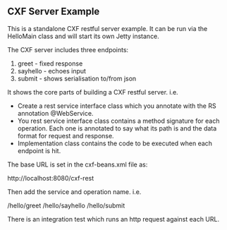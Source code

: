 ## CXF Server Example

This is a standalone CXF restful server example.
It can be run via the HelloMain class and will start its own Jetty instance.

The CXF server includes three endpoints:

1. greet - fixed response
2. sayhello - echoes input
3. submit - shows serialisation to/from json

It shows the core parts of building a CXF restful server. i.e.
- Create a rest service interface class which you annotate with the RS annotation @WebService.
- You rest service interface class contains a method signature for each operation. Each one is annotated to say what its path is and the data format for request and response.
- Implementation class contains the code to be executed when each endpoint is hit.

The base URL is set in the cxf-beans.xml file as:

http://localhost:8080/cxf-rest

Then add the service and operation name. i.e.

/hello/greet
/hello/sayhello
/hello/submit

There is an integration test which runs an http request against each URL.
